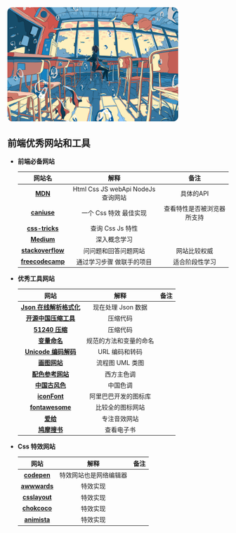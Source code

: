 <img src="../media/img/wallpaper 2.jpg" alt="wallpaper" style="zoom:38%;border-radius: 30px;" />

## 前端优秀网站和工具



+ **前端必备网站**

  |                      网站名                       |                解释                |            备注            |
  | :-----------------------------------------------: | :--------------------------------: | :------------------------: |
  |  **[MDN](https://developer.mozilla.org/zh-CN/)**  | Html Css JS webApi NodeJs 查询网站 |         具体的API          |
  |        **[caniuse](https://caniuse.com/)**        |       一个 Css 特效 最佳实现       | 查看特性是否被浏览器所支持 |
  |     **[css-tricks](https://css-tricks.com/)**     |          查询 Css Js 特性          |                            |
  |         **[Medium](https://medium.com/)**         |            深入概念学习            |                            |
  |  **[stackoverflow](https://stackoverflow.com/)**  |        问问题和回答问题网站        |        网站比较权威        |
  | **[freecodecamp](https://www.freecodecamp.org/)** |     通过学习步骤 做联手的项目      |       适合阶段性学习       |

+ **优秀工具网站**

  |                             网站                             |          解释          | 备注 |
  | :----------------------------------------------------------: | :--------------------: | :--: |
  |          **[Json 在线解析格式化](http://json.cn/)**          |   现在处理 Json 数据   |      |
  | **[开源中国压缩工具](https://tool.oschina.net/jscompress)**  |        压缩代码        |      |
  |          **[51240 压缩](https://jsmin.51240.com/)**          |        压缩代码        |      |
  |       **[变量命名](https://unbug.github.io/codelf/)**        | 规范的方法和变量的命名 |      |
  | **[Unicode 编码解码](http://tool.chinaz.com/Tools/urlencode.aspx)** |     URL 编码和转码     |      |
  |            **[画图网站](https://processon.com/)**            |    流程图 UML 类图     |      |
  |        **[配色参考网站](https://flatuicolors.com/)**         |       西方主色调       |      |
  |           **[中国古风色](http://zhongguose.com/)**           |        中国色调        |      |
  |           **[iconFont](https://www.iconfont.cn/)**           |  阿里巴巴开发的图标库  |      |
  |         **[fontawesome](https://fontawesome.com/)**          |    比较全的图标网站    |      |
  |              **[爱给](https://www.aigei.com/)**              |      专注音效网站      |      |
  |         **[鸠摩搜书](https://www.jiumodiary.com/)**          |       查看电子书       |      |

+ **Css 特效网站**

  |                    网站                     |          解释          | 备注 |
  | :-----------------------------------------: | :--------------------: | :--: |
  |     **[codepen](https://codepen.io/)**      | 特效网站也是网络编辑器 |      |
  |  **[awwwards](https://www.awwwards.com/)**  |        特效实现        |      |
  |   **[csslayout](https://csslayout.io/)**    |        特效实现        |      |
  | **[chokcoco](https://chokcoco.github.io/)** |        特效实现        |      |
  |    **[animista](https://animista.net/)**    |        特效实现        |      |

